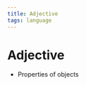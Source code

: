 ```yaml
---
title: Adjective
tags: language
---
```


# Adjective
- Properties of objects




















































